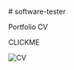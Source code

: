 ﻿﻿﻿﻿﻿﻿﻿﻿﻿# software-testerPortfolio CVCLICKME![CV](https://github.com/NNiklenov/software-tester/blob/040b5ea0b39fa2b7fb83a6aa0b2b71452681f60a/assets/img/cv.png)